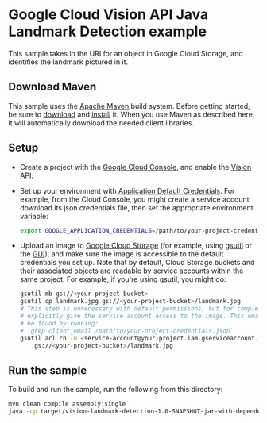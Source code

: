 # Google Cloud Vision API Java Landmark Detection example

This sample takes in the URI for an object in Google Cloud Storage, and
identifies the landmark pictured in it.

## Download Maven

This sample uses the [Apache Maven][maven] build system. Before getting started, be
sure to [download][maven-download] and [install][maven-install] it. When you use
Maven as described here, it will automatically download the needed client
libraries.

[maven]: https://maven.apache.org
[maven-download]: https://maven.apache.org/download.cgi
[maven-install]: https://maven.apache.org/install.html

## Setup
* Create a project with the [Google Cloud Console][cloud-console], and enable
  the [Vision API][vision-api].
* Set up your environment with [Application Default Credentials][adc]. For
    example, from the Cloud Console, you might create a service account,
    download its json credentials file, then set the appropriate environment
    variable:

    ```bash
    export GOOGLE_APPLICATION_CREDENTIALS=/path/to/your-project-credentials.json
    ```

* Upload an image to [Google Cloud Storage][gcs] (for example, using
    [gsutil][gsutil] or the [GUI][gcs-browser]), and make sure the image is
    accessible to the default credentials you set up. Note that by default,
    Cloud Storage buckets and their associated objects are readable by service
    accounts within the same project. For example, if you're using gsutil, you
    might do:

    ```bash
    gsutil mb gs://<your-project-bucket>
    gsutil cp landmark.jpg gs://<your-project-bucket>/landmark.jpg
    # This step is unnecessary with default permissions, but for completeness,
    # explicitly give the service account access to the image. This email can
    # be found by running:
    # `grep client_email /path/to/your-project-credentials.json`
    gsutil acl ch -u <service-account@your-project.iam.gserviceaccount.com>:R \
        gs://<your-project-bucket>/landmark.jpg
    ```

[cloud-console]: https://console.cloud.google.com
[vision-api]: https://console.cloud.google.com/apis/api/vision.googleapis.com/overview?project=_
[adc]: https://cloud.google.com/docs/authentication#developer_workflow
[gcs]: https://cloud.google.com/storage/docs/overview
[gsutil]: https://cloud.google.com/storage/docs/gsutil
[gcs-browser]: https://console.cloud.google.com/storage/browser?project=_

## Run the sample

To build and run the sample, run the following from this directory:

```bash
mvn clean compile assembly:single
java -cp target/vision-landmark-detection-1.0-SNAPSHOT-jar-with-dependencies.jar com.google.cloud.vision.samples.landmarkdetection.DetectLandmark "gs://your-project-bucket/landmark.jpg"
```

